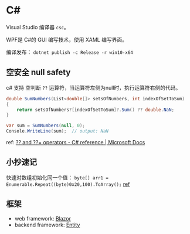 # C#

Visual Studio 编译器 `csc`。

WPF是 C#的 GUI 编写技术，使用 XAML 编写界面。

编译发布： `dotnet publish -c Release -r win10-x64`


## 空安全 null safety

c# 支持 空判断 `??` 运算符，当运算符左侧为null时，执行运算符右侧的代码。

```c#
double SumNumbers(List<double[]> setsOfNumbers, int indexOfSetToSum)
{
    return setsOfNumbers?[indexOfSetToSum]?.Sum() ?? double.NaN;
}

var sum = SumNumbers(null, 0);
Console.WriteLine(sum);  // output: NaN
```

ref: [?? and ??= operators - C# reference | Microsoft Docs](https://docs.microsoft.com/en-us/dotnet/csharp/language-reference/operators/null-coalescing-operator)

## 小抄速记

快速对数组初始化同一个值： `byte[] arr1 = Enumerable.Repeat((byte)0x20,100).ToArray();` [ref](https://stackoverflow.com/questions/6150097/initialize-a-byte-array-to-a-certain-value-other-than-the-default-null)

## 框架

* web framework: [Blazor](https://dotnet.microsoft.com/apps/aspnet/web-apps/blazor)
* backend framework: [Entity](https://docs.microsoft.com/en-us/ef/core/)